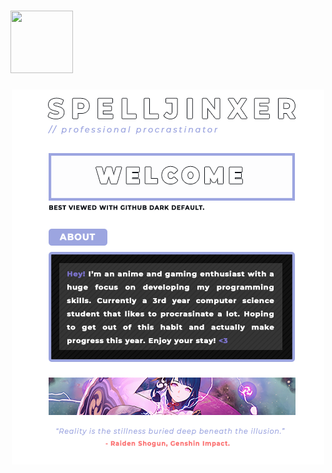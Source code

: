 <!-- Author: Spelljinxer -->
# <img height="100" width="100" src="https://i.redd.it/tsqu2c4rbda71.gif">
<p align="center">
  <img src="https://github.com/Spelljinxer/Spelljinxer/blob/main/img/final.png">
</p>
